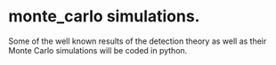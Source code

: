 # monte_carlo simulations.
Some of the well known results of the detection theory as well as their Monte Carlo simulations will be coded in python.

